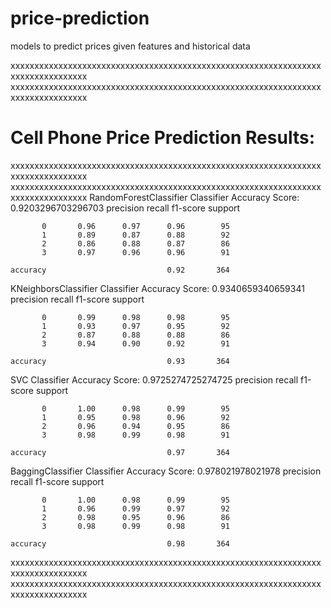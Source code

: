# price-prediction
models to predict prices given features and historical data

xxxxxxxxxxxxxxxxxxxxxxxxxxxxxxxxxxxxxxxxxxxxxxxxxxxxxxxxxxxxxxxxxxxxxxxxxxxxxxxxx
xxxxxxxxxxxxxxxxxxxxxxxxxxxxxxxxxxxxxxxxxxxxxxxxxxxxxxxxxxxxxxxxxxxxxxxxxxxxxxxxx
# Cell Phone Price Prediction Results: 
xxxxxxxxxxxxxxxxxxxxxxxxxxxxxxxxxxxxxxxxxxxxxxxxxxxxxxxxxxxxxxxxxxxxxxxxxxxxxxxxx
xxxxxxxxxxxxxxxxxxxxxxxxxxxxxxxxxxxxxxxxxxxxxxxxxxxxxxxxxxxxxxxxxxxxxxxxxxxxxxxxx
RandomForestClassifier Classifier Accuracy Score:  0.9203296703296703
              precision    recall  f1-score   support

           0       0.96      0.97      0.96        95
           1       0.89      0.87      0.88        92
           2       0.86      0.88      0.87        86
           3       0.97      0.96      0.96        91

    accuracy                           0.92       364


KNeighborsClassifier Classifier Accuracy Score:  0.9340659340659341
              precision    recall  f1-score   support

           0       0.99      0.98      0.98        95
           1       0.93      0.97      0.95        92
           2       0.87      0.88      0.88        86
           3       0.94      0.90      0.92        91

    accuracy                           0.93       364


SVC Classifier Accuracy Score:  0.9725274725274725
              precision    recall  f1-score   support

           0       1.00      0.98      0.99        95
           1       0.95      0.98      0.96        92
           2       0.96      0.94      0.95        86
           3       0.98      0.99      0.98        91

    accuracy                           0.97       364


BaggingClassifier Classifier Accuracy Score:  0.978021978021978
              precision    recall  f1-score   support

           0       1.00      0.98      0.99        95
           1       0.96      0.99      0.97        92
           2       0.98      0.95      0.96        86
           3       0.98      0.99      0.98        91

    accuracy                           0.98       364





xxxxxxxxxxxxxxxxxxxxxxxxxxxxxxxxxxxxxxxxxxxxxxxxxxxxxxxxxxxxxxxxxxxxxxxxxxxxxxxxx
xxxxxxxxxxxxxxxxxxxxxxxxxxxxxxxxxxxxxxxxxxxxxxxxxxxxxxxxxxxxxxxxxxxxxxxxxxxxxxxxx
